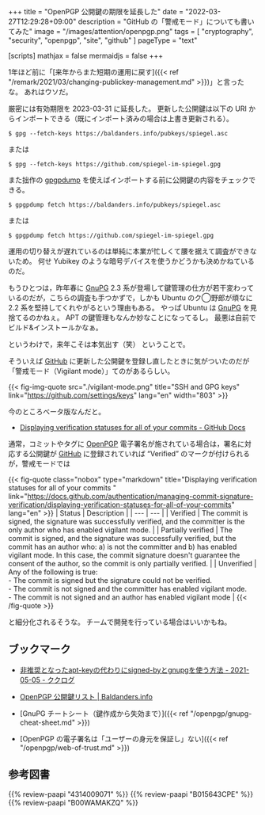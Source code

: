 +++
title = "OpenPGP 公開鍵の期限を延長した"
date =  "2022-03-27T12:29:28+09:00"
description = "GitHub の「警戒モード」についても書いてみた"
image = "/images/attention/openpgp.png"
tags = [ "cryptography", "security", "openpgp", "site", "github" ]
pageType = "text"

[scripts]
  mathjax = false
  mermaidjs = false
+++

1年ほど前に「[来年からまた短期の運用に戻す]({{< ref "/remark/2021/03/changing-publickey-management.md" >}})」と言ったな。
あれはウソだ。

厳密には有効期限を 2023-03-31 に延長した。
更新した公開鍵は以下の URI からインポートできる（既にインポート済みの場合は上書き更新される）。

```text
$ gpg --fetch-keys https://baldanders.info/pubkeys/spiegel.asc
```

または

```text
$ gpg --fetch-keys https://github.com/spiegel-im-spiegel.gpg
```

また拙作の [gpgpdump] を使えばインポートする前に公開鍵の内容をチェックできる。

```text
$ gpgpdump fetch https://baldanders.info/pubkeys/spiegel.asc
```

または

```text
$ gpgpdump fetch https://github.com/spiegel-im-spiegel.gpg
```

運用の切り替えが遅れているのは単純に本業が忙しくて腰を据えて調査ができないため。
何せ Yubikey のような暗号デバイスを使うかどうかも決めかねているのだ。

もうひとつは，昨年春に [GnuPG] 2.3 系が登場して鍵管理の仕方が若干変わっているのだが，こちらの調査も手つかずで，しかも Ubuntu のク◯野郎が頑なに 2.2 系を堅持してくれやがるという理由もある。
やっぱ Ubuntu は [GnuPG] を見捨てるのかねぇ。
APT の鍵管理もなんか妙なことになってるし。
最悪は自前でビルド&インストールかなぁ。

というわけで，来年こそは本気出す（笑） ということで。

そういえば [GitHub] に更新した公開鍵を登録し直したときに気がついたのだが「警戒モード（Vigilant mode）」てのがあるらしい。

{{< fig-img-quote src="./vigilant-mode.png" title="SSH and GPG keys" link="https://github.com/settings/keys" lang="en" width="803" >}}

今のところベータ版なんだと。

- [Displaying verification statuses for all of your commits - GitHub Docs](https://docs.github.com/authentication/managing-commit-signature-verification/displaying-verification-statuses-for-all-of-your-commits)

通常，コミットやタグに [OpenPGP] 電子署名が施されている場合は，署名に対応する公開鍵が [GitHub] に登録されていれば “Verified” のマークが付けられるが，警戒モードでは

{{< fig-quote class="nobox" type="markdown" title="Displaying verification statuses for all of your commits " link="https://docs.github.com/authentication/managing-commit-signature-verification/displaying-verification-statuses-for-all-of-your-commits" lang="en" >}}
| Status | Description |
| --- | --- |
| Verified | The commit is signed, the signature was successfully verified, and the committer is the only author who has enabled vigilant mode. |
| Partially verified | The commit is signed, and the signature was successfully verified, but the commit has an author who: a) is not the committer and b) has enabled vigilant mode. In this case, the commit signature doesn't guarantee the consent of the author, so the commit is only partially verified. |
| Unverified | Any of the following is true:<br>- The commit is signed but the signature could not be verified.<br>- The commit is not signed and the committer has enabled vigilant mode.<br>- The commit is not signed and an author has enabled vigilant mode |
{{< /fig-quote >}}

と細分化されるそうな。
チームで開発を行っている場合はいいかもね。

## ブックマーク

- [非推奨となったapt-keyの代わりにsigned-byとgnupgを使う方法 - 2021-05-05 - ククログ](https://www.clear-code.com/blog/2021/5/5.html)

- [OpenPGP 公開鍵リスト | Baldanders.info](https://baldanders.info/pubkeys/)
- [GnuPG チートシート（鍵作成から失効まで）]({{< ref "/openpgp/gnupg-cheat-sheet.md" >}})
- [OpenPGP の電子署名は「ユーザーの身元を保証し」ない]({{< ref "/openpgp/web-of-trust.md" >}})

[OpenPGP]: http://openpgp.org/
[GnuPG]: https://gnupg.org/ "The GNU Privacy Guard"
[gpgpdump]: https://github.com/goark/gpgpdump "goark/gpgpdump: OpenPGP packet visualizer"
[GitHub]: https://github.com/

## 参考図書

{{% review-paapi "4314009071" %}} <!-- 暗号化 プライバシーを救った反乱者たち -->
{{% review-paapi "B015643CPE" %}} <!-- 暗号技術入門 第3版 -->
{{% review-paapi "B00WAMAKZQ" %}} <!-- コマンドー -->
